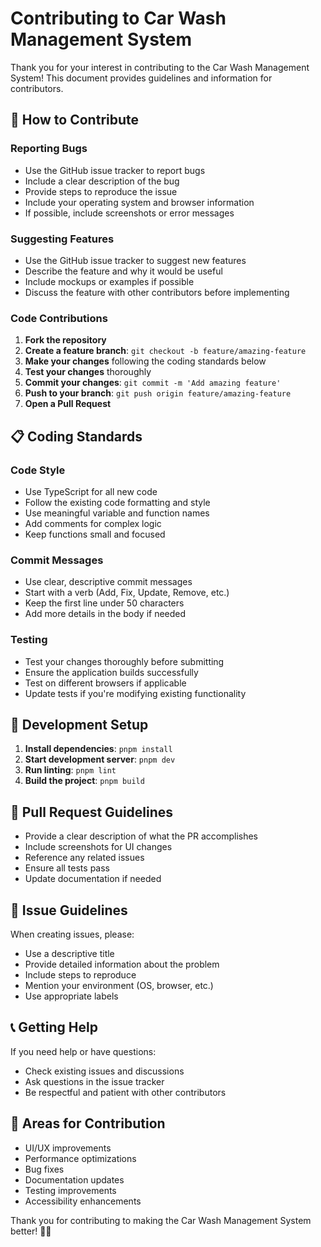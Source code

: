 # Contributing to Car Wash Management System

Thank you for your interest in contributing to the Car Wash Management System! This document provides guidelines and information for contributors.

## 🤝 How to Contribute

### Reporting Bugs

- Use the GitHub issue tracker to report bugs
- Include a clear description of the bug
- Provide steps to reproduce the issue
- Include your operating system and browser information
- If possible, include screenshots or error messages

### Suggesting Features

- Use the GitHub issue tracker to suggest new features
- Describe the feature and why it would be useful
- Include mockups or examples if possible
- Discuss the feature with other contributors before implementing

### Code Contributions

1. **Fork the repository**
2. **Create a feature branch**: `git checkout -b feature/amazing-feature`
3. **Make your changes** following the coding standards below
4. **Test your changes** thoroughly
5. **Commit your changes**: `git commit -m 'Add amazing feature'`
6. **Push to your branch**: `git push origin feature/amazing-feature`
7. **Open a Pull Request**

## 📋 Coding Standards

### Code Style

- Use TypeScript for all new code
- Follow the existing code formatting and style
- Use meaningful variable and function names
- Add comments for complex logic
- Keep functions small and focused

### Commit Messages

- Use clear, descriptive commit messages
- Start with a verb (Add, Fix, Update, Remove, etc.)
- Keep the first line under 50 characters
- Add more details in the body if needed

### Testing

- Test your changes thoroughly before submitting
- Ensure the application builds successfully
- Test on different browsers if applicable
- Update tests if you're modifying existing functionality

## 🚀 Development Setup

1. **Install dependencies**: `pnpm install`
2. **Start development server**: `pnpm dev`
3. **Run linting**: `pnpm lint`
4. **Build the project**: `pnpm build`

## 📝 Pull Request Guidelines

- Provide a clear description of what the PR accomplishes
- Include screenshots for UI changes
- Reference any related issues
- Ensure all tests pass
- Update documentation if needed

## 🐛 Issue Guidelines

When creating issues, please:

- Use a descriptive title
- Provide detailed information about the problem
- Include steps to reproduce
- Mention your environment (OS, browser, etc.)
- Use appropriate labels

## 📞 Getting Help

If you need help or have questions:

- Check existing issues and discussions
- Ask questions in the issue tracker
- Be respectful and patient with other contributors

## 🎯 Areas for Contribution

- UI/UX improvements
- Performance optimizations
- Bug fixes
- Documentation updates
- Testing improvements
- Accessibility enhancements

Thank you for contributing to making the Car Wash Management System better! 🚗✨
